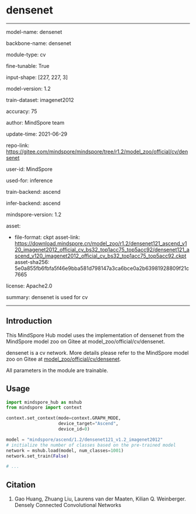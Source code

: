 # densenet

---

model-name: densenet

backbone-name: densenet

module-type: cv

fine-tunable: True

input-shape: [227, 227, 3]

model-version: 1.2

train-dataset: imagenet2012

accuracy: 75

author: MindSpore team

update-time: 2021-06-29

repo-link: <https://gitee.com/mindspore/mindspore/tree/r1.2/model_zoo/official/cv/densenet>

user-id: MindSpore

used-for: inference

train-backend: ascend

infer-backend: ascend

mindspore-version: 1.2

asset:

-
    file-format: ckpt
    asset-link: <https://download.mindspore.cn/model_zoo/r1.2/densenet121_ascend_v120_imagenet2012_official_cv_bs32_top1acc75_top5acc92/densenet121_ascend_v120_imagenet2012_official_cv_bs32_top1acc75_top5acc92.ckpt>
    asset-sha256: 5e0a855fb6fbfa5f46e9bba581d798147a3ca6bce0a2b63981928809f21c7665

license: Apache2.0

summary: densenet is used for cv

---

## Introduction

This MindSpore Hub model uses the implementation of densenet from the MindSpore model zoo on Gitee at model_zoo/official/cv/densenet.

densenet is a cv network. More details please refer to the MindSpore model zoo on Gitee at [model_zoo/official/cv/densenet](https://gitee.com/mindspore/mindspore/blob/r1.2/model_zoo/official/cv/densenet/README.md).

All parameters in the module are trainable.

## Usage

```python
import mindspore_hub as mshub
from mindspore import context

context.set_context(mode=context.GRAPH_MODE,
                    device_target="Ascend",
                    device_id=0)

model = "mindspore/ascend/1.2/densenet121_v1.2_imagenet2012"
# initialize the number of classes based on the pre-trained model
network = mshub.load(model, num_classes=1001)
network.set_train(False)

# ...
```

## Citation

1. Gao Huang, Zhuang Liu, Laurens van der Maaten, Kilian Q. Weinberger. Densely Connected Convolutional Networks
